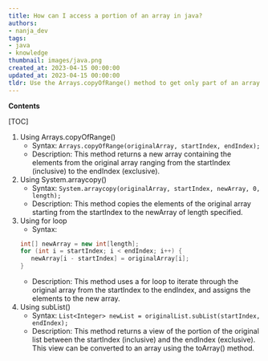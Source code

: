 ```yaml
---
title: How can I access a portion of an array in java?
authors:
- nanja_dev
tags:
- java
- knowledge
thumbnail: images/java.png
created_at: 2023-04-15 00:00:00
updated_at: 2023-04-15 00:00:00
tldr: Use the Arrays.copyOfRange() method to get only part of an array in Java.
---
```


**Contents**

[TOC]

1. Using Arrays.copyOfRange() 
   - Syntax: `Arrays.copyOfRange(originalArray, startIndex, endIndex);`
   - Description: This method returns a new array containing the elements from the original array ranging from the startIndex (inclusive) to the endIndex (exclusive).
2. Using System.arraycopy() 
   - Syntax: `System.arraycopy(originalArray, startIndex, newArray, 0, length);`
   - Description: This method copies the elements of the original array starting from the startIndex to the newArray of length specified.
3. Using for loop 
   - Syntax: 
   ```java
   int[] newArray = new int[length];
   for (int i = startIndex; i < endIndex; i++) {
      newArray[i - startIndex] = originalArray[i];
   }
   ```
   - Description: This method uses a for loop to iterate through the original array from the startIndex to the endIndex, and assigns the elements to the new array.
4. Using subList() 
   - Syntax: `List<Integer> newList = originalList.subList(startIndex, endIndex);`
   - Description: This method returns a view of the portion of the original list between the startIndex (inclusive) and the endIndex (exclusive). This view can be converted to an array using the toArray() method.
